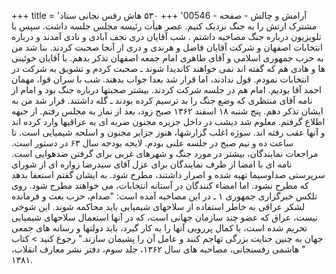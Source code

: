 +++
title = 'آرامش و چالش - صفحه - 00546'
+++
۵۳۰ هاش رفس نجانی ستاد مشترک ارتش را به جنگ نزدیک کنیم. عصر هیأت رئیسه مجلس جلسه داشت. سپس با تلویزیون درباره جنگ مصاحبه داشتم . شب آقایان دری نجف آبادی و نادی آمدند و درباره انتخابات اصفهان و شرکت آقایان فاضل و هرندی و دری از آنجا صحبت کردند. بنا شد من به حزب جمهوری اسلامی و آقای طاهری امام جمعه اصفهان تذکر بدهم. با آقایان خوئینی ها و هادی هم که گفته اند نمی خواهند کاندیدا شوند ـ صحبت کردم و تشویق به شرکت در انتخابات نمودم. قول ندادند، اما قرار شد بعدا جواب بدهند. شب با سران قوا، مهمان احمد آقا بودیم. امام هم در جلسه شرکت کردند. بیشتر صحبتها درباره جنگ بود و امام از نامه آقای منتظری که وضع جنگ را بد ترسیم کرده بودند ـ گله داشتند. قرار شد من به ایشان تذکر دهم. پنج شنبه ۱۸ اسفند ۱۳۶۲ صبح زود، بعد از نماز به مجلس رفتم. از جبهه اطلاع گرفتم. معلوم شد دیشب در داخل جزیره مجنون ضربه ای به عراقیها وارد کرده اند و آنها عقب رفته اند. سوژه اغلب گزارشها، هنوز جزایر مجنون و اسلحه شیمیایی است. تا ساعت ده و نیم صبح در جلسه علنی بودم. لایحه بودجه سال ۶۳ در دستور است. مراجعات نمایندگان، بیشتر در مورد جنگ و شهرهای غربی برای گرفتن ضدهوایی است. نامه ای با امضا از طرف نمایندگان برای عزل آقای سیدرضا زواره ای از شورای سرپرستی صداوسیما تهیه شده و اصرار داشتند، مطرح شود. به ایشان گفتم استعفا بدهد که مطرح نشود. اما امضاء کنندگان در آستانه انتخابات، می خواهند مطرح شود. روی تلکس خبرگزاری جمهوری ۱ ـ در این مصاحبه آمده است: "صدام، حزب بعث و فرمانده لشکر عراقی به خاطر استفاده از سلاحهای شیمیایی باید محاکمه شوند. این شوخی نیست، عراق که عضو چند سازمان جهانی است، که در آنها استعمال سلاحهای شیمیایی تحریم شده است، با کمال پررویی آنها را به کار گیرد، باید دولتها و رسانه های جمعی جهان به چنین جنایت بزرگی تهاجم کنند و عامل آن را پشیمان سازند." رجوع کنید > کتاب " هاشمی رفسنجانی، مصاحبه های سال ۱۳۶۲، جلد سوم، دفتر نشر معارف انقلاب، ۱۳۸۱.